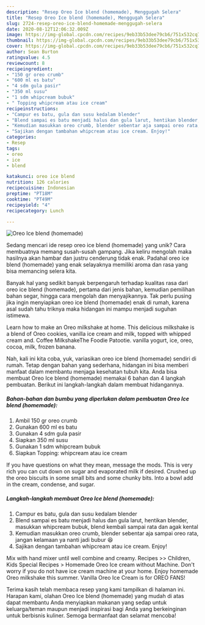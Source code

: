 ```yaml
---
description: "Resep Oreo Ice blend (homemade), Menggugah Selera"
title: "Resep Oreo Ice blend (homemade), Menggugah Selera"
slug: 2724-resep-oreo-ice-blend-homemade-menggugah-selera
date: 2020-08-12T12:06:32.009Z
image: https://img-global.cpcdn.com/recipes/9eb33b53dee79cb6/751x532cq70/oreo-ice-blend-homemade-foto-resep-utama.jpg
thumbnail: https://img-global.cpcdn.com/recipes/9eb33b53dee79cb6/751x532cq70/oreo-ice-blend-homemade-foto-resep-utama.jpg
cover: https://img-global.cpcdn.com/recipes/9eb33b53dee79cb6/751x532cq70/oreo-ice-blend-homemade-foto-resep-utama.jpg
author: Sean Burton
ratingvalue: 4.5
reviewcount: 8
recipeingredient:
- "150 gr oreo crumb"
- "600 ml es batu"
- "4 sdm gula pasir"
- "350 ml susu"
- "1 sdm whipcream bubuk"
- " Topping whipcream atau ice cream"
recipeinstructions:
- "Campur es batu, gula dan susu kedalam blender"
- "Blend sampai es batu menjadi halus dan gula larut, hentikan blender, masukkan whipcream bubuk, blend kembali sampai rata dan agak kental"
- "Kemudian masukkan oreo crumb, blender sebentar aja sampai oreo rata, jangan kelamaan ya nanti jadi bubur 😆"
- "Sajikan dengan tambahan whipcream atau ice cream. Enjoy!"
categories:
- Resep
tags:
- oreo
- ice
- blend

katakunci: oreo ice blend 
nutrition: 126 calories
recipecuisine: Indonesian
preptime: "PT18M"
cooktime: "PT49M"
recipeyield: "4"
recipecategory: Lunch

---
```



![Oreo Ice blend (homemade)](https://img-global.cpcdn.com/recipes/9eb33b53dee79cb6/751x532cq70/oreo-ice-blend-homemade-foto-resep-utama.jpg)

Sedang mencari ide resep oreo ice blend (homemade) yang unik? Cara membuatnya memang susah-susah gampang. Jika keliru mengolah maka hasilnya akan hambar dan justru cenderung tidak enak. Padahal oreo ice blend (homemade) yang enak selayaknya memiliki aroma dan rasa yang bisa memancing selera kita.

Banyak hal yang sedikit banyak berpengaruh terhadap kualitas rasa dari oreo ice blend (homemade), pertama dari jenis bahan, kemudian pemilihan bahan segar, hingga cara mengolah dan menyajikannya. Tak perlu pusing jika ingin menyiapkan oreo ice blend (homemade) enak di rumah, karena asal sudah tahu triknya maka hidangan ini mampu menjadi suguhan istimewa.

Learn how to make an Oreo milkshake at home. This delicious milkshake is a blend of Oreo cookies, vanilla ice cream and milk, topped with whipped cream and. Coffee MilkshakeThe Foodie Patootie. vanilla yogurt, ice, oreo, cocoa, milk, frozen banana.


Nah, kali ini kita coba, yuk, variasikan oreo ice blend (homemade) sendiri di rumah. Tetap dengan bahan yang sederhana, hidangan ini bisa memberi manfaat dalam membantu menjaga kesehatan tubuh kita. Anda bisa membuat Oreo Ice blend (homemade) memakai 6 bahan dan 4 langkah pembuatan. Berikut ini langkah-langkah dalam membuat hidangannya.

<!--inarticleads1-->

##### Bahan-bahan dan bumbu yang diperlukan dalam pembuatan Oreo Ice blend (homemade):

1. Ambil 150 gr oreo crumb
1. Gunakan 600 ml es batu
1. Gunakan 4 sdm gula pasir
1. Siapkan 350 ml susu
1. Gunakan 1 sdm whipcream bubuk
1. Siapkan  Topping: whipcream atau ice cream


If you have questions on what they mean, message the mods. This is very rich you can cut down on sugar and evaporated milk if desired. Crushed up the oreo biscuits in some small bits and some chunky bits. Into a bowl add in the cream, condense, and sugar. 

<!--inarticleads2-->

##### Langkah-langkah membuat Oreo Ice blend (homemade):

1. Campur es batu, gula dan susu kedalam blender
1. Blend sampai es batu menjadi halus dan gula larut, hentikan blender, masukkan whipcream bubuk, blend kembali sampai rata dan agak kental
1. Kemudian masukkan oreo crumb, blender sebentar aja sampai oreo rata, jangan kelamaan ya nanti jadi bubur 😆
1. Sajikan dengan tambahan whipcream atau ice cream. Enjoy!


Mix with hand mixer until well combine and creamy. Recipes &gt;&gt; Children, Kids Special Recipes &gt; Homemade Oreo Ice cream without Machine. Don&#39;t worry if you do not have ice cream machine at your home. Enjoy homemade Oreo milkshake this summer. Vanilla Oreo Ice Cream is for OREO FANS! 

Terima kasih telah membaca resep yang kami tampilkan di halaman ini. Harapan kami, olahan Oreo Ice blend (homemade) yang mudah di atas dapat membantu Anda menyiapkan makanan yang sedap untuk keluarga/teman maupun menjadi inspirasi bagi Anda yang berkeinginan untuk berbisnis kuliner. Semoga bermanfaat dan selamat mencoba!

